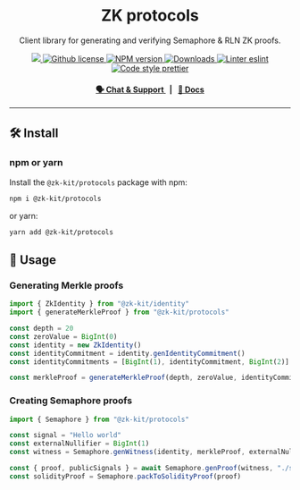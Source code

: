 <p align="center">
    <h1 align="center">
        ZK protocols
    </h1>
    <p align="center">Client library for generating and verifying Semaphore & RLN ZK proofs.</p>
</p>

<p align="center">
    <a href="https://github.com/privacy-scaling-explorations/zk-kit">
        <img src="https://img.shields.io/badge/project-zk--kit-blue.svg?style=flat-square">
    </a>
    <a href="https://github.com/privacy-scaling-explorations/zk-kit/blob/main/LICENSE">
        <img alt="Github license" src="https://img.shields.io/github/license/privacy-scaling-explorations/zk-kit.svg?style=flat-square">
    </a>
    <a href="https://www.npmjs.com/package/@zk-kit/protocols">
        <img alt="NPM version" src="https://img.shields.io/npm/v/@zk-kit/protocols?style=flat-square" />
    </a>
    <a href="https://npmjs.org/package/@zk-kit/protocols">
        <img alt="Downloads" src="https://img.shields.io/npm/dm/@zk-kit/protocols.svg?style=flat-square" />
    </a>
    <a href="https://eslint.org/">
        <img alt="Linter eslint" src="https://img.shields.io/badge/linter-eslint-8080f2?style=flat-square&logo=eslint" />
    </a>
    <a href="https://prettier.io/">
        <img alt="Code style prettier" src="https://img.shields.io/badge/code%20style-prettier-f8bc45?style=flat-square&logo=prettier" />
    </a>
</p>

<div align="center">
    <h4>
        <a href="https://discord.gg/9B9WgGP6YM">
            🗣️ Chat &amp; Support
        </a>
        <span>&nbsp;&nbsp;|&nbsp;&nbsp;</span>
        <a href="https://zkkit.appliedzkp.org/protocols">
            📘 Docs
        </a>
    </h4>
</div>

---

## 🛠 Install

### npm or yarn

Install the `@zk-kit/protocols` package with npm:

```bash
npm i @zk-kit/protocols
```

or yarn:

```bash
yarn add @zk-kit/protocols
```

## 📜 Usage

### Generating Merkle proofs

```typescript
import { ZkIdentity } from "@zk-kit/identity"
import { generateMerkleProof } from "@zk-kit/protocols"

const depth = 20
const zeroValue = BigInt(0)
const identity = new ZkIdentity()
const identityCommitment = identity.genIdentityCommitment()
const identityCommitments = [BigInt(1), identityCommitment, BigInt(2)]

const merkleProof = generateMerkleProof(depth, zeroValue, identityCommitments, 1)
```

### Creating Semaphore proofs

```typescript
import { Semaphore } from "@zk-kit/protocols"

const signal = "Hello world"
const externalNullifier = BigInt(1)
const witness = Semaphore.genWitness(identity, merkleProof, externalNullifier, signal)

const { proof, publicSignals } = await Semaphore.genProof(witness, "./semaphore.wasm", "./semaphore.zkey")
const solidityProof = Semaphore.packToSolidityProof(proof)
```
